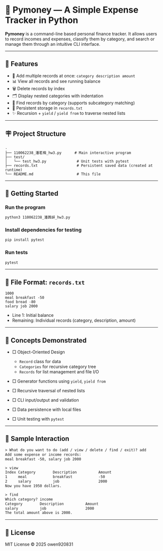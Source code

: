 # 💾 Pymoney — A Simple Expense Tracker in Python

**Pymoney** is a command-line based personal finance tracker. It allows users to record incomes and expenses, classify them by category, and search or manage them through an intuitive CLI interface.

---

## 📆 Features

* 📅 Add multiple records at once: `category description amount`
* 📊 View all records and see running balance
* 🗑️ Delete records by index
* 🗂️ Display nested categories with indentation
* 🔎 Find records by category (supports subcategory matching)
* 📄 Persistent storage in `records.txt`
* ✨ Recursion + `yield` / `yield from` to traverse nested lists

---

## 🪧 Project Structure

```
.
├── 110062238_潘茗脩_hw3.py      # Main interactive program
├── test/
│   └── test_hw3.py              # Unit tests with pytest
├── records.txt                  # Persistent saved data (created at runtime)
└── README.md                    # This file
```

---

## 🚀 Getting Started

### Run the program

```bash
python3 110062238_潘茜辝_hw3.py
```

### Install dependencies for testing

```bash
pip install pytest
```

### Run tests

```bash
pytest
```

---

## 📁 File Format: `records.txt`

```
1000
meal breakfast -50
food bread -80
salary job 2000
```

* Line 1: Initial balance
* Remaining: Individual records (category, description, amount)

---

## 🫠 Concepts Demonstrated

* □ Object-Oriented Design

  * `Record` class for data
  * `Categories` for recursive category tree
  * `Records` for list management and file I/O

* □ Generator functions using `yield`, `yield from`

* □ Recursive traversal of nested lists

* □ CLI input/output and validation

* □ Data persistence with local files

* □ Unit testing with `pytest`

---

## 📖 Sample Interaction

```txt
> What do you want to do (add / view / delete / find / exit)? add
Add some expense or income records:
meal breakfast -50, salary job 2000

> view
Index Category        Description          Amount
1     meal            breakfast            -50
2     salary          job                  2000
Now you have 1950 dollars.

> find
Which category? income
Category        Description          Amount
salary          job                  2000
The total amount above is 2000.
```

---

## 📙 License

MIT License © 2025 owen920831
